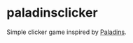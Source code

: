 # paladinsclicker
Simple clicker game inspired by [Paladins](http://store.steampowered.com/app/444090/).
